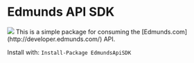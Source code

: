 # Edmunds API SDK
<img src="http://tc.mikenitchie.com/app/rest/builds/buildType:(id:EdmundsApi_BuildIt)/statusIcon">
This is a simple package for consuming the [Edmunds.com](http://developer.edmunds.com/) API.

Install with:
`Install-Package EdmundsApiSDK`